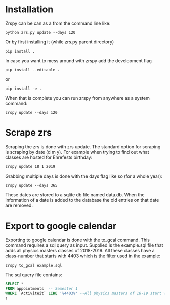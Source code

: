 # Installation
Zrspy can be can as a from the command line like:
```
python zrs.py update --days 120
```
Or by first installing it (while zrs.py parent directory)
```
pip install .
```
In case you want to mess around with zrspy add the development flag
```
pip install --editable .
```
or
```
pip install -e .
```

When that is complete you can run zrspy from anywhere as a system command:
```
zrspy update --days 120
```
# Scrape zrs
Scraping the zrs is done with zrs update. The standard option for scraping is scraping by date (d m y). For example when trying to find out what classes are hosted for Ehrefests birthday:
```
zrspy update 18 1 2019
```
Grabbing multiple days is done with the days flag like so (for a whole year):
```
zrspy update --days 365
```
These dates are stored to a sqlite db file named data.db. When the information of a date is added to the database the old entries on that date are removed.


# Export to google calendar
Exporting to google calendar is done with the to_gcal command. This command requires a sql query as input. Supplied is the example.sql file that adds all physics masters classes of 2018-2019. All these classes have a class-number that starts with 4403 which is the filter used in the example:
```
zrspy to_gcal example.sql
```
The sql query file contains:
```sql
SELECT *
FROM appointments  -- Semester 1
WHERE `Activiteit` LIKE '%4403%' --All physics masters of 18-19 start with 4403
;
```
